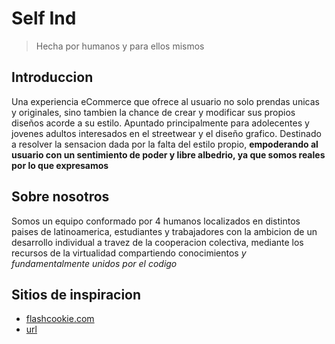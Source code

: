 # **Self Ind**
> Hecha por humanos y para ellos mismos

## Introduccion
Una experiencia eCommerce que ofrece al usuario no solo prendas unicas y originales, sino tambien la chance de crear y modificar sus propios diseños acorde a su estilo.
Apuntado principalmente para adolecentes y jovenes adultos interesados en el streetwear y el diseño grafico.
Destinado a resolver la sensacion dada por la falta del estilo propio, **empoderando al usuario con un sentimiento de poder y libre albedrio, ya que somos reales por lo que expresamos**

## Sobre nosotros
Somos un equipo conformado por 4 humanos localizados en distintos paises de latinoamerica, estudiantes y trabajadores con la ambicion de un desarrollo individual a travez de la cooperacion colectiva, mediante los recursos de la virtualidad compartiendo conocimientos *y fundamentalmente unidos por el codigo*  

## Sitios de inspiracion

* [flashcookie.com](Flashcookie)
* [url](tituloDePagina)